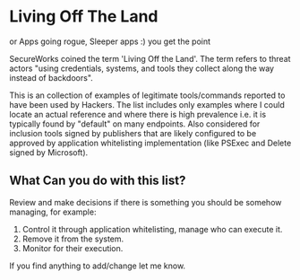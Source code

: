 # Living Off The Land

or Apps going rogue, Sleeper apps :) you get the point

SecureWorks coined the term 'Living Off the Land'. 
The term refers to threat actors "using credentials, systems, and tools they collect along the way instead of backdoors".

This is an collection of examples of legitimate tools/commands reported to have been used by Hackers.
The list includes only examples where I could locate an actual reference and where there is high prevalence i.e. it is typically found
by "default" on many endpoints. 
Also considered for inclusion tools signed by publishers that are likely configured to be approved by application whitelisting 
implementation (like PSExec and Delete signed by Microsoft).

## What Can you do with this list?

Review and make decisions if there is something you should be somehow managing, for example:

1. Control it through application whitelisting, manage who can execute it.
2. Remove it from the system.
3. Monitor for their execution.

If you find anything to add/change let me know.
